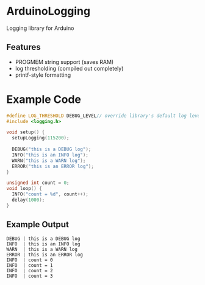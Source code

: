 # ArduinoLogging
Logging library for Arduino

## Features
 * PROGMEM string support (saves RAM)
 * log thresholding (compiled out completely)
 * printf-style formatting

# Example Code
```c++
#define LOG_THRESHOLD DEBUG_LEVEL// override library's default log level of INFO
#include <logging.h>

void setup() {
  setupLogging(115200);
  
  DEBUG("this is a DEBUG log");
  INFO("this is an INFO log");
  WARN("this is a WARN log");
  ERROR("this is an ERROR log");
}

unsigned int count = 0;
void loop() {
  INFO("count = %d", count++);
  delay(1000);
}
```

## Example Output
```
DEBUG | this is a DEBUG log
INFO  | this is an INFO log
WARN  | this is a WARN log
ERROR | this is an ERROR log
INFO  | count = 0
INFO  | count = 1
INFO  | count = 2
INFO  | count = 3
```